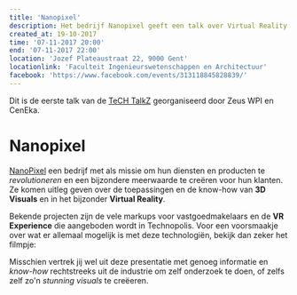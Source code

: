 ```yaml
---
title: 'Nanopixel'
description: Het bedrijf Nanopixel geeft een talk over Virtual Reality.
created_at: 19-10-2017
time: '07-11-2017 20:00'
end: '07-11-2017 22:00'
location: 'Jozef Plateaustraat 22, 9000 Gent'
locationlink: 'Faculteit Ingenieurswetenschappen en Architectuur'
facebook: 'https://www.facebook.com/events/313118845828839/'
---
```


Dit is de eerste talk van de [TeCH TalkZ](<%= @items['/blog/17-18/tech-talkz.md'].path %>) georganiseerd door Zeus WPI en CenEka.

# Nanopixel

[NanoPixel](https://www.nanopixel.be/nl) een bedrijf met als missie om hun diensten en producten te _revolutioneren_ en een bijzondere meerwaarde te creëren voor hun klanten. Ze komen uitleg geven over de toepassingen en de know-how van **3D Visuals** en in het bijzonder **Virtual Reality**.

Bekende projecten zijn de vele markups voor vastgoedmakelaars en de **VR Experience** die aangeboden wordt in Technopolis. Voor een voorsmaakje over wat er allemaal mogelijk is met deze technologiën, bekijk dan zeker het filmpje:

<figure class="image is-16by9" style="position: relative;">
<iframe src="https://player.vimeo.com/video/142134833" style="position: absolute; top: 0; left: 0; width: 100%; height: 100%;" frameborder="0" webkitallowfullscreen mozallowfullscreen allowfullscreen>
</iframe>
</figure>


Misschien vertrek jij wel uit deze presentatie met genoeg informatie en _know-how_ rechtstreeks uit de industrie om zelf onderzoek te doen, of zelfs zelf zo'n _stunning visuals_ te creëeren.

